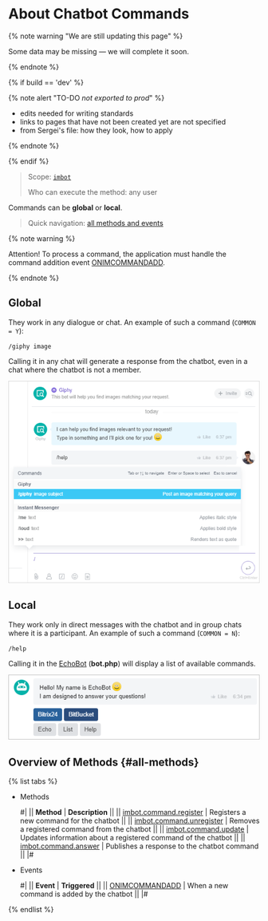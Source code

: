 # About Chatbot Commands

{% note warning "We are still updating this page" %}

Some data may be missing — we will complete it soon.

{% endnote %}

{% if build == 'dev' %}

{% note alert "TO-DO _not exported to prod_" %}

- edits needed for writing standards
- links to pages that have not been created yet are not specified
- from Sergei's file: how they look, how to apply

{% endnote %}

{% endif %}

> Scope: [`imbot`](../../scopes/permissions.md)
>
> Who can execute the method: any user

Commands can be **global** or **local**.

> Quick navigation: [all methods and events](#all-methods) 

{% note warning %}

Attention! To process a command, the application must handle the command addition event [ONIMCOMMANDADD](./events/on-im-command-add.md).

{% endnote %}

## Global

They work in any dialogue or chat. An example of such a command (`COMMON = Y`):

```
/giphy image
```

Calling it in any chat will generate a response from the chatbot, even in a chat where the chatbot is not a member.

![Command Selection](./_images/command1.png)

## Local

They work only in direct messages with the chatbot and in group chats where it is a participant. An example of such a command (`COMMON = N`):

```
/help
```

Calling it in the [EchoBot](https://github.com/bitrix24com/bots) (**bot.php**) will display a list of available commands.

![Command Selection](./_images/keyboard1.png)


## Overview of Methods {#all-methods}

{% list tabs %}

- Methods

    #| 
    || **Method** | **Description** ||
    || [imbot.command.register](./imbot-command-register.md) | Registers a new command for the chatbot ||
    || [imbot.command.unregister](./imbot-command-unregister.md) | Removes a registered command from the chatbot ||
    || [imbot.command.update](./imbot-command-update.md) | Updates information about a registered command of the chatbot ||
    || [imbot.command.answer](./imbot-command-answer.md) | Publishes a response to the chatbot command ||
    |#

- Events

    #| 
    || **Event** | **Triggered** ||
    || [ONIMCOMMANDADD](./events/on-im-command-add.md) | When a new command is added by the chatbot ||
    |#

{% endlist %}